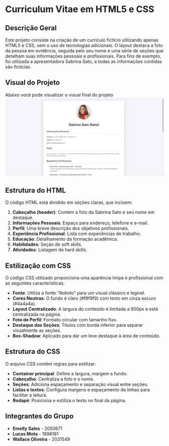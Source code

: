 # Curriculum Vitae em HTML5 e CSS

## Descrição Geral
Este projeto consiste na criação de um currículo fictício utilizando apenas HTML5 e CSS, sem o uso de tecnologias adicionais. O layout destaca a foto da pessoa em evidência, seguida pelo seu nome e uma série de seções que detalham suas informações pessoais e profissionais. Para fins de exemplo, foi utilizada a apresentadora Sabrina Sato, e todas as informações contidas são fictícias.

## Visual do Projeto
Abaixo você pode visualizar o visual final do projeto
![Tela](/assets/images/telaindex.JPG)

## Estrutura do HTML
O código HTML está dividido em seções claras, que incluem:

1. **Cabeçalho (header)**: Contém a foto da Sabrina Sato e seu nome em destaque.
2. **Informações Pessoais**: Espaço para endereço, telefone e e-mail.
3. **Perfil**: Uma breve descrição dos objetivos profissionais.
4. **Experiência Profissional**: Lista com experiências de trabalho.
5. **Educação**: Detalhamento da formação acadêmica.
6. **Habilidades**: Seção de soft skills.
7. **Atividades**: Listagem de hard skills.

## Estilização com CSS
O código CSS utilizado proporciona uma aparência limpa e profissional com as seguintes características:

- **Fonte**: Utiliza a fonte "Roboto" para um visual clássico e legível.
- **Cores Neutras**: O fundo é claro (#f9f9f9) com texto em cinza escuro (#4a4a4a).
- **Layout Centralizado**: A largura do conteúdo é limitada a 900px e está centralizada na página.
- **Foto de Perfil**: Formato circular com tamanho fixo.
- **Destaque das Seções**: Títulos com borda inferior para separar visualmente as seções.
- **Box-Shadow**: Aplicado para dar um leve destaque à área de conteúdo.

## Estrutura do CSS
O arquivo CSS contém regras para estilizar:

- **Container principal**: Define a largura, margem e fundo.
- **Cabeçalho**: Centraliza a foto e o nome.
- **Seções**: Adiciona espaçamento e separação visual entre seções.
- **Listas e textos**: Configura margens e espaçamento de linhas para facilitar a leitura.
- **Rodapé**: Posiciona e estiliza o texto no final da página.

## Integrantes do Grupo
- **Emelly Sales** - 2050671
- **Lucas Mota** - 1898181
- **Wallace Oliveira** - 2031549